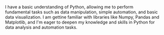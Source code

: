 I have a basic understanding of Python, allowing me to perform fundamental tasks such as data manipulation, simple automation, and basic data visualization. I am gettine familiar with libraries like Numpy, Pandas and Matplotlib, and I'm eager to deepen my knowledge and skills in Python for data analysis and automation tasks.
